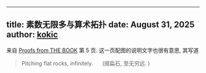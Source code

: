 
---
title: 素数无限多与算术拓扑
date: August 31, 2025
author: [kokic](/kokic.md)
---

来自 [Proofs from THE BOOK](../bib/pftb.md) 第 5 页. 这一页配图的说明文字也很有意思, 其写道 

> Pitching flat rocks, infinitely. $\quad$ (掷扁石, 至无穷远. )


